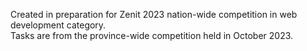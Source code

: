 Created in preparation for Zenit 2023 nation-wide competition in web development category. <br>
Tasks are from the province-wide competition held in October 2023.
